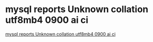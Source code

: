 # mysql reports Unknown collation utf8mb4 0900 ai ci
[mysql reports Unknown collation utf8mb4 0900 ai ci](https://aiwithcloud.com/2022/09/19/mysql_reports_unknown_collation_utf8mb4_0900_ai_ci/)